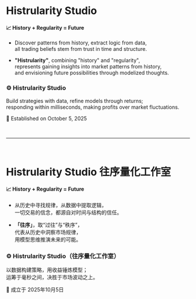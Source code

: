 # Histrularity Studio

#### **📈 History + Regularity = Future**

- Discover patterns from history, extract logic from data,<br>
all trading beliefs stem from trust in time and structure.

- **"Histrularity"**, combining "history" and "regularity",<br>
represents gaining insights into market patterns from history,<br>
and envisioning future possibilities through modelized thoughts.

### **⚙️ Histrularity Studio**  
Build strategies with data, refine models through returns;<br>
responding within milliseconds, making profits over market fluctuations.

📅 Established on October 5, 2025

<br>

--------------

<br>

# Histrularity Studio 往序量化工作室

#### **📈 History + Regularity = Future**
	
- 从历史中寻找规律，从数据中提取逻辑，<br>
一切交易的信念，都源自对时间与结构的信任。
	
- **「往序」**，取“过往”与“秩序”，<br>
代表从历史中洞察市场规律，<br>
用模型思维推演未来的可能。
	
### **⚙️ Histrularity Studio（往序量化工作室）**
以数据构建策略，用收益锤炼模型；<br>
运筹于毫秒之间，决胜于市场波动之上。
	
📅 成立于 2025年10月5日
